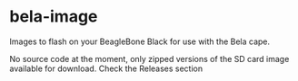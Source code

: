 # bela-image
Images to flash on your BeagleBone Black for use with the Bela cape.

No source code at the moment, only zipped versions of the SD card image available for download. Check the Releases section
